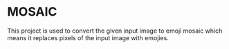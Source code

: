 # MOSAIC
This project is used to convert the given input image to emoji mosaic which means it replaces pixels of the input image with emojies.

